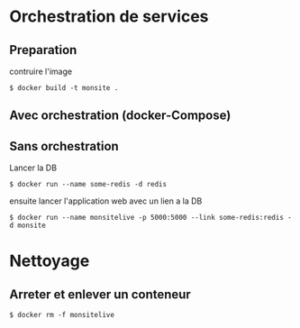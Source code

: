 # Orchestration de services

## Preparation
contruire l'image
```
$ docker build -t monsite .
```


## Avec orchestration (docker-Compose)


## Sans orchestration
Lancer la DB
```
$ docker run --name some-redis -d redis
```
ensuite lancer l'application web avec un lien a la DB
```
$ docker run --name monsitelive -p 5000:5000 --link some-redis:redis -d monsite
```

# Nettoyage

## Arreter et enlever un conteneur
```
$ docker rm -f monsitelive
```
